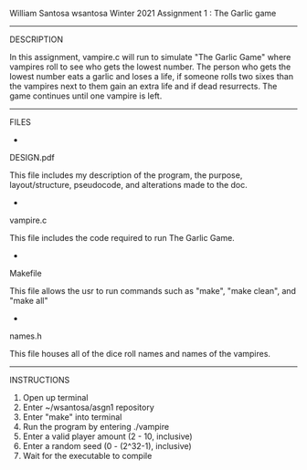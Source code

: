 William Santosa
wsantosa
Winter 2021
Assignment 1 : The Garlic game

-------------------
DESCRIPTION

In this assignment, vampire.c will run to simulate "The Garlic Game" where vampires roll to see who gets the lowest number. The person who gets the lowest number eats a garlic and loses a life, if someone rolls two sixes than the vampires next to them gain an extra life and if dead resurrects. The game continues until one vampire is left. 

-------------------
FILES

-
DESIGN.pdf

This file includes my description of the program, the purpose, layout/structure, pseudocode, and alterations made to the doc.

-
vampire.c

This file includes the code required to run The Garlic Game.

-
Makefile

This file allows the usr to run commands such as "make", "make clean", and "make all"

-
names.h

This file houses all of the dice roll names and names of the vampires.

-------------------
INSTRUCTIONS

1. Open up terminal
2. Enter ~/wsantosa/asgn1 repository
3. Enter "make" into terminal
4. Run the program by entering ./vampire
5. Enter a valid player amount (2 - 10, inclusive)
6. Enter a random seed (0 - (2^32-1), inclusive)
7. Wait for the executable to compile

